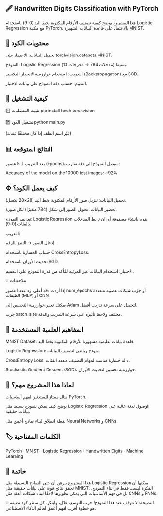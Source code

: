 ## 🖋️ Handwritten Digits Classification with PyTorch

هذا المشروع يوضح كيفية تصنيف الأرقام المكتوبة بخط اليد (0–9) باستخدام Logistic Regression مع مكتبة PyTorch، بالاعتماد على قاعدة البيانات الشهيرة MNIST.

## 📂 محتويات الكود

تحميل البيانات: الاعتماد على torchvision.datasets.MNIST.

النموذج: Logistic Regression بسيط (مدخلات 784 → مخرجات 10).

التدريب: استخدام خوارزمية الانحدار العكسي (Backpropagation) مع SGD.

التقييم: حساب دقة النموذج على بيانات الاختبار.

## 🚀 كيفية التشغيل
1️⃣ تثبيت المتطلبات
pip install torch torchvision

2️⃣ تشغيل الكود
python main.py


(غيّر اسم الملف إذا كان مختلفًا عندك)

## 📊 النتائج المتوقعة

بعد التدريب لـ 5 عصور (epochs)، سيصل النموذج إلى دقة تقارب:

Accuracy of the model on the 10000 test images: ~92%

## ⚙️ كيف يعمل الكود؟

تحميل البيانات: تنزيل صور الأرقام المكتوبة بخط اليد (28×28 بكسل).

تحضير البيانات: تحويل الصور إلى شكل (784 متغيرًا) لكل صورة.

تعريف النموذج: Logistic Regression يقوم بإنشاء مصفوفة أوزان تربط المدخلات بالفئات (0–9).

التدريب:

إدخال الصور → التنبؤ بالرقم.

حساب الخسارة باستخدام CrossEntropyLoss.

تحديث الأوزان باستخدام SGD.

الاختبار: استخدام البيانات غير المرئية للتأكد من قدرة النموذج على التعميم.

💡 ملاحظات

إذا أردت دقة أعلى: زد عدد العصور num_epochs أو جرّب شبكات عصبية متعددة الطبقات (MLP) أو CNN.

يمكنك تغيير خوارزمية التحسين إلى Adam لتحصل على سرعة تدريب أفضل.

جرب batch_size مختلف ولاحظ تأثيره على سرعة التدريب والدقة.

## 📖 المفاهيم العلمية المستخدمة

MNIST Dataset: قاعدة بيانات تعليمية مشهورة للأرقام المكتوبة بخط اليد.

Logistic Regression: نموذج رياضي لتصنيف البيانات.

CrossEntropy Loss: دالة خسارة مناسبة لمهام التصنيف متعدد الفئات.

Stochastic Gradient Descent (SGD): خوارزمية تحسين لتحديث الأوزان.

## 🎯 لماذا هذا المشروع مهم؟

مثال ممتاز للمبتدئين لفهم أساسيات PyTorch.

يوضح كيف يمكن بنموذج بسيط مثل Logistic Regression الوصول لدقة عالية على بيانات حقيقية.

نقطة انطلاق لبناء نماذج أعمق مثل Neural Networks و CNNs.

## 🏷️ الكلمات المفتاحية

PyTorch · MNIST · Logistic Regression · Handwritten Digits · Machine Learning

## 📝 خاتمة

هذا المشروع يبرهن أن حتى النماذج البسيطة مثل Logistic Regression يمكنها أن تحقق نتائج قوية على بيانات حقيقية مثل MNIST.
الفكرة ليست فقط في بناء النموذج، بل في فهم الأساسيات التي يمكن تطويرها لاحقًا لبناء شبكات أعقد مثل CNNs و RNNs.

💡 النصيحة: لا تتوقف عند هذا النموذج! جرب التوسع، عدّل، وابتكر. كل سطر كود تضيفه هو خطوة أقرب لفهم أعمق لعالم الذكاء الاصطناعي.
